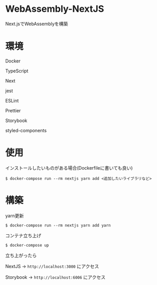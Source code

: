 # WebAssembly-NextJS

Next.jsでWebAssemblyを構築

# 環境

Docker

TypeScript

Next

jest

ESLint

Prettier

Storybook

styled-components

# 使用

インストールしたいものがある場合(Dockerfileに書いても良い)

```
$ docker-compose run --rm nextjs yarn add <追加したいライブラリなど>
```

# 構築

yarn更新
```
$ docker-compose run --rm nextjs yarn add yarn
```

コンテナ立ち上げ

```
$ docker-compose up
```

立ち上がったら 

NextJS -> `http://localhost:3000` にアクセス

Storybook -> `http://localhost:6006` にアクセス